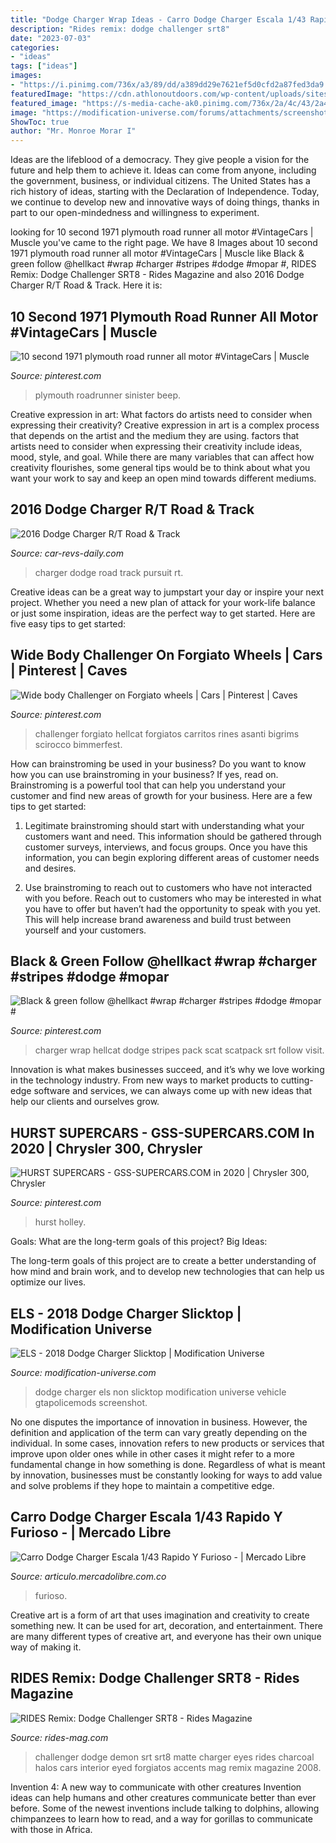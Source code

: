 ```yaml
---
title: "Dodge Charger Wrap Ideas - Carro Dodge Charger Escala 1/43 Rapido Y Furioso -"
description: "Rides remix: dodge challenger srt8"
date: "2023-07-03"
categories:
- "ideas"
tags: ["ideas"]
images:
- "https://i.pinimg.com/736x/a3/89/dd/a389dd29e7621ef5d0cfd2a87fed3da9.jpg"
featuredImage: "https://cdn.athlonoutdoors.com/wp-content/uploads/sites/7/2014/07/IMG_0712-as-Smart-Object-1-1024x682.jpg"
featured_image: "https://s-media-cache-ak0.pinimg.com/736x/2a/4c/43/2a4c435fe70f9d7deb07c3f15a10d8b5.jpg"
image: "https://modification-universe.com/forums/attachments/screenshot_282-png.3981/"
ShowToc: true
author: "Mr. Monroe Morar I"
---
```



Ideas are the lifeblood of a democracy. They give people a vision for the future and help them to achieve it. Ideas can come from anyone, including the government, business, or individual citizens. The United States has a rich history of ideas, starting with the Declaration of Independence. Today, we continue to develop new and innovative ways of doing things, thanks in part to our open-mindedness and willingness to experiment.

	

		
looking for 10 second 1971 plymouth road runner all motor #VintageCars | Muscle you've came to the right page. We have 8 Images about 10 second 1971 plymouth road runner all motor #VintageCars | Muscle like Black &amp; green follow @hellkact #wrap #charger #stripes #dodge #mopar #, RIDES Remix: Dodge Challenger SRT8 - Rides Magazine and also 2016 Dodge Charger R/T Road &amp; Track. Here it is:
		
    
## 10 Second 1971 Plymouth Road Runner All Motor #VintageCars | Muscle

<img loading=lazy src="https://i.pinimg.com/736x/c1/bc/54/c1bc54006874deb2016cde3cf3b7ae7e.jpg" onerror="this.onerror=null;this.src='https://tse3.mm.bing.net/th?id=OIP.4hGPDOd49tnj50BW-OQatgHaEC&amp;pid=15.1';" alt="10 second 1971 plymouth road runner all motor #VintageCars | Muscle">

_Source: pinterest.com_

>plymouth roadrunner sinister beep. 

	

Creative expression in art: What factors do artists need to consider when expressing their creativity?
Creative expression in art is a complex process that depends on the artist and the medium they are using. factors that artists need to consider when expressing their creativity include ideas, mood, style, and goal. While there are many variables that can affect how creativity flourishes, some general tips would be to think about what you want your work to say and keep an open mind towards different mediums.

    
## 2016 Dodge Charger R/T Road &amp; Track

<img loading=lazy src="https://www.car-revs-daily.com/wp-content/uploads/2015/09/2016-Dodge-Charger-2.jpg" onerror="this.onerror=null;this.src='https://tse4.mm.bing.net/th?id=OIP.O85QcZTjGUuKuLpyMlllvgHaEH&amp;pid=15.1';" alt="2016 Dodge Charger R/T Road &amp; Track">

_Source: car-revs-daily.com_

>charger dodge road track pursuit rt. 

	

Creative ideas can be a great way to jumpstart your day or inspire your next project. Whether you need a new plan of attack for your work-life balance or just some inspiration, ideas are the perfect way to get started. Here are five easy tips to get started: 

    
## Wide Body Challenger On Forgiato Wheels | Cars | Pinterest | Caves

<img loading=lazy src="https://s-media-cache-ak0.pinimg.com/736x/2a/4c/43/2a4c435fe70f9d7deb07c3f15a10d8b5.jpg" onerror="this.onerror=null;this.src='https://tse2.mm.bing.net/th?id=OIP.xn7k6sgrIUzRc87_F6VRbQHaE6&amp;pid=15.1';" alt="Wide body Challenger on Forgiato wheels | Cars | Pinterest | Caves">

_Source: pinterest.com_

>challenger forgiato hellcat forgiatos carritos rines asanti bigrims scirocco bimmerfest. 

	

How can brainstroming be used in your business?
Do you want to know how you can use brainstroming in your business? If yes, read on. Brainstroming is a powerful tool that can help you understand your customer and find new areas of growth for your business. Here are a few tips to get started:
1. Legitimate brainstroming should start with understanding what your customers want and need. This information should be gathered through customer surveys, interviews, and focus groups. Once you have this information, you can begin exploring different areas of customer needs and desires.

2. Use brainstroming to reach out to customers who have not interacted with you before. Reach out to customers who may be interested in what you have to offer but haven’t had the opportunity to speak with you yet. This will help increase brand awareness and build trust between yourself and your customers.


    
## Black &amp; Green Follow @hellkact #wrap #charger #stripes #dodge #mopar #

<img loading=lazy src="https://i.pinimg.com/736x/1b/94/62/1b9462232a10375c1f8c16c8a487a916.jpg" onerror="this.onerror=null;this.src='https://tse4.mm.bing.net/th?id=OIP.6stVD540c8t7LnRDGDCjNgHaHa&amp;pid=15.1';" alt="Black &amp; green follow @hellkact #wrap #charger #stripes #dodge #mopar #">

_Source: pinterest.com_

>charger wrap hellcat dodge stripes pack scat scatpack srt follow visit. 

	

Innovation is what makes businesses succeed, and it’s why we love working in the technology industry. From new ways to market products to cutting-edge software and services, we can always come up with new ideas that help our clients and ourselves grow.

    
## HURST SUPERCARS - GSS-SUPERCARS.COM In 2020 | Chrysler 300, Chrysler

<img loading=lazy src="https://i.pinimg.com/736x/a3/89/dd/a389dd29e7621ef5d0cfd2a87fed3da9.jpg" onerror="this.onerror=null;this.src='https://tse1.mm.bing.net/th?id=OIP.eYira04rZcU2sLV8QAAYOQHaE7&amp;pid=15.1';" alt="HURST SUPERCARS - GSS-SUPERCARS.COM in 2020 | Chrysler 300, Chrysler">

_Source: pinterest.com_

>hurst holley. 

	

Goals: What are the long-term goals of this project?
Big Ideas: 

The long-term goals of this project are to create a better understanding of how mind and brain work, and to develop new technologies that can help us optimize our lives.

    
## ELS - 2018 Dodge Charger Slicktop | Modification Universe

<img loading=lazy src="https://modification-universe.com/forums/attachments/screenshot_282-png.3981/" onerror="this.onerror=null;this.src='https://tse4.mm.bing.net/th?id=OIP.k608iWsMK8pPLbz1008GqQHaEs&amp;pid=15.1';" alt="ELS - 2018 Dodge Charger Slicktop | Modification Universe">

_Source: modification-universe.com_

>dodge charger els non slicktop modification universe vehicle gtapolicemods screenshot. 

	

No one disputes the importance of innovation in business. However, the definition and application of the term can vary greatly depending on the individual. In some cases, innovation refers to new products or services that improve upon older ones while in other cases it might refer to a more fundamental change in how something is done. Regardless of what is meant by innovation, businesses must be constantly looking for ways to add value and solve problems if they hope to maintain a competitive edge.

    
## Carro Dodge Charger Escala 1/43 Rapido Y Furioso - | Mercado Libre

<img loading=lazy src="https://http2.mlstatic.com/D_NQ_NP_9097-MCO20011236529_112013-F.jpg" onerror="this.onerror=null;this.src='https://tse4.mm.bing.net/th?id=OIP.LRdXBPEONdsRvjOD8JkzKwHaEM&amp;pid=15.1';" alt="Carro Dodge Charger Escala 1/43 Rapido Y Furioso - | Mercado Libre">

_Source: articulo.mercadolibre.com.co_

>furioso. 

	

Creative art is a form of art that uses imagination and creativity to create something new. It can be used for art, decoration, and entertainment. There are many different types of creative art, and everyone has their own unique way of making it.

    
## RIDES Remix: Dodge Challenger SRT8 - Rides Magazine

<img loading=lazy src="https://cdn.athlonoutdoors.com/wp-content/uploads/sites/7/2014/07/IMG_0712-as-Smart-Object-1-1024x682.jpg" onerror="this.onerror=null;this.src='https://tse3.mm.bing.net/th?id=OIP.IVUGXT8cAx8uZNNODEjqIQHaE7&amp;pid=15.1';" alt="RIDES Remix: Dodge Challenger SRT8 - Rides Magazine">

_Source: rides-mag.com_

>challenger dodge demon srt srt8 matte charger eyes rides charcoal halos cars interior eyed forgiatos accents mag remix magazine 2008. 

	

Invention 4: A new way to communicate with other creatures
Invention ideas can help humans and other creatures communicate better than ever before. Some of the newest inventions include talking to dolphins, allowing chimpanzees to learn how to read, and a way for gorillas to communicate with those in Africa.

